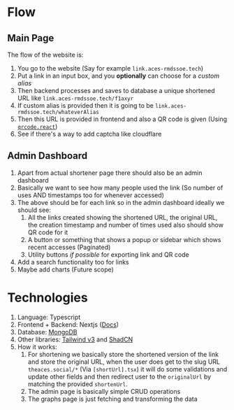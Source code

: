 # Flow

## Main Page

The flow of the website is:

1. You go to the website (Say for example `link.aces-rmdssoe.tech`)
2. Put a link in an input box, and you **optionally** can choose for a _custom alias_
3. Then backend processes and saves to database a unique shortened URL like `link.aces-rmdssoe.tech/f1axyr`
4. If custom alias is provided then it is going to be `link.aces-rmdssoe.tech/whateverAlias`
5. Then this URL is provided in frontend and also a QR code is given (Using [`qrcode.react`](https://www.npmjs.com/package/qrcode.react/v/4.1.0))
6. See if there's a way to add captcha like cloudflare

## Admin Dashboard

1. Apart from actual shortener page there should also be an admin dashboard
2. Basically we want to see how many people used the link (So number of uses AND timestamps too for whenever accessed)
3. The above should be for each link so in the admin dashboard ideally we should see:
   1. All the links created showing the shortened URL, the original URL, the creation timestamp and number of times used also should show QR code for it
   2. A button or something that shows a popup or sidebar which shows recent accesses (Paginated)
   3. Utility buttons _if possible_ for exporting link and QR code
4. Add a search functionality too for links
5. Maybe add charts (Future scope)

# Technologies

1. Language: Typescript
2. Frontend + Backend: Nextjs ([Docs](https://nextjs.org/docs))
3. Database: [MongoDB](https://www.mongodb.com/)
4. Other libraries: [Tailwind v3](https://v3.tailwindcss.com/) and [ShadCN](https://ui.shadcn.com/)
5. How it works:
   1. For shortening we basically store the shortened version of the link and store the original URL, when the user does get to the slug URL `theaces.social/*` (Via `[shortUrl].tsx`) it will do some validations and update other fields and then redirect user to the `originalUrl` by matching the provided `shortenUrl`.
   2. The admin page is basically simple CRUD operations
   3. The graphs page is just fetching and transforming the data
